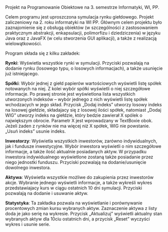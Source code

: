 Projekt na Programowanie Obiektowe na 3. semestrze Informatyki, WI, PP.

Celem programu jest uproszczona symulacja rynku giełdowego. Projekt zaliczeniowy na 2. roku informatyki na WI PP. Głównym celem projektu było zaznajomienie się z obsługą obiektów (w szczególności z zastosowaniem praktycznym abstrakcji, enkapsulacji, polimorfizu i dziedziczenia) w języku Java oraz z JavaFX (w celu stworzenia GUI aplikacji), a także z realizacją wielowątkowości.

Program składa się z kilku zakładek:

**Rynki**: 
Wyświetla wszystkie rynki w symulacji. Przyciski pozwalają na dodanie rynku (losowego typu, o losowych informacjach), a także usunięcie już istniejącego.

**Spółki**:
Wybór jednej z giełd papierów wartościowych wyświetli listę spółek notowanych na niej. Z kolei wybór spółki wyświetli o niej szczegółowe informacje. Po prawej stronie jest wyświetlona lista wszystkich utworzonych indeksów – wybór jednego z nich wyświetli listę spółek wchodzacych w jego skład. Przycisk „Dodaj indeks” utworzy losowy indeks na losowej giełdzie, składajacy się z losowej ilości spółek, natomiast „Dodaj WIG” utworzy indeks na giełdzie, który bedzie zawierał X spólek o największym obrocie. Parametr X jest wprowadzany w TextBoxie obok. Jeżeli żaden z rynków nie ma więcej niż X spółek, WIG nie powstanie. „Usuń indeks” usunie indeks.

**Inwestorzy**:
Wyświetla wszystkich inwestorów, zarówno indywidualnych, jak i fundusze inwestycyjne. Wybór inwestora wyświetli o nim szczegółowe informacje, a także ilość aktualnie posiadanych aktyw. W przypadku inwestora indywidualnego wyświetlone zostaną także posiadanie przez niego jednostki funduszu. Przyciski pozwalają na dodanie/usunięcie dowolnego inwestora.

**Aktywa**:
Wyświetla wszystkie możliwe do zakupienia przez inwestorów akcje. Wybranie jednego wyświetli informacje, a także wykreśli wykres przedstawiajacy kurs w ciągu ostatnich 10 dni symulacji. Przyciski pozwalają na dodanie i usuwanie aktyw.

**Statystyka**:
Ta zakładka pozwala na wyświetlanie i porównywanie procentowych zmian kursu wybranych aktyw. Zaznaczenie aktywa z listy doda je jako serię na wykresie. Przycisk „Aktualizuj” wyświetli aktualny stan wybranych aktyw dla 10ciu ostatnich dni, a przycisk „Reset” wyczyści wykres i usunie serie.
